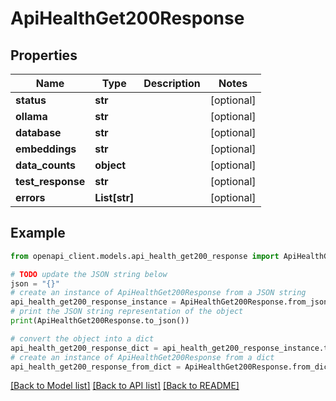 # ApiHealthGet200Response


## Properties

Name | Type | Description | Notes
------------ | ------------- | ------------- | -------------
**status** | **str** |  | [optional] 
**ollama** | **str** |  | [optional] 
**database** | **str** |  | [optional] 
**embeddings** | **str** |  | [optional] 
**data_counts** | **object** |  | [optional] 
**test_response** | **str** |  | [optional] 
**errors** | **List[str]** |  | [optional] 

## Example

```python
from openapi_client.models.api_health_get200_response import ApiHealthGet200Response

# TODO update the JSON string below
json = "{}"
# create an instance of ApiHealthGet200Response from a JSON string
api_health_get200_response_instance = ApiHealthGet200Response.from_json(json)
# print the JSON string representation of the object
print(ApiHealthGet200Response.to_json())

# convert the object into a dict
api_health_get200_response_dict = api_health_get200_response_instance.to_dict()
# create an instance of ApiHealthGet200Response from a dict
api_health_get200_response_from_dict = ApiHealthGet200Response.from_dict(api_health_get200_response_dict)
```
[[Back to Model list]](../README.md#documentation-for-models) [[Back to API list]](../README.md#documentation-for-api-endpoints) [[Back to README]](../README.md)


